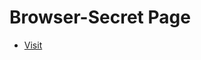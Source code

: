 # Browser-Secret Page
- <a href='https://happydm09.github.io/Page/Backup/Browser-Secret/index.html'>Visit</a>
